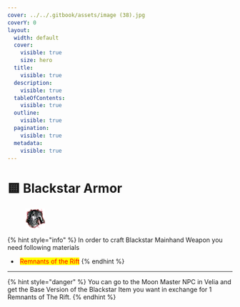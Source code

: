 ```yaml
---
cover: ../../.gitbook/assets/image (38).jpg
coverY: 0
layout:
  width: default
  cover:
    visible: true
    size: hero
  title:
    visible: true
  description:
    visible: true
  tableOfContents:
    visible: true
  outline:
    visible: true
  pagination:
    visible: true
  metadata:
    visible: true
---
```


# 🟨 Blackstar Armor

<figure><img src="../../.gitbook/assets/image (205).png" alt=""><figcaption></figcaption></figure>

{% hint style="info" %}
In order to craft Blackstar Mainhand Weapon you need following materials

* <img src="https://592728697-files.gitbook.io/~/files/v0/b/gitbook-x-prod.appspot.com/o/spaces%2FkA2Ou9rHBG7pND0Xi3Co%2Fuploads%2FXL3AE2oJeJZKdPlmNJLi%2Fimage.png?alt=media&#x26;token=d5426349-3c80-4bfa-9807-4a4d4211dd30" alt="" data-size="line"> <mark style="color:red;">Remnants of the Rift</mark>
{% endhint %}

***

{% hint style="danger" %}
You can go to the Moon Master NPC in Velia and get the Base Version of the Blackstar Item you want in exchange for 1 Remnants of The Rift.
{% endhint %}
